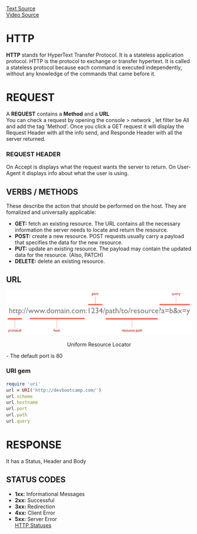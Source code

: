 [Text Source](https://code.tutsplus.com/tutorials/http-the-protocol-every-web-developer-must-know-part-1--net-31177)  
[Video Source](https://talks.devbootcamp.com/intro-to-http)  

# HTTP
**HTTP**  stands for HyperText Transfer Protocol. It is a stateless application protocol. HTTP is the protocol to exchange or transfer hypertext. It is called a stateless protocol because each command is executed independently, without any knowledge of the commands that came before it.

# REQUEST
A **REQUEST** contains a **Method** and a **URL**  
You can check a request by opening the console > network , let filter be All and add the tag 'Method'. Once you click a GET request it will display the Request Header with all the info send, and Responde Header with all the server returned.
### REQUEST HEADER
On Accept is displays what the request wants the server to return.
On User-Agent it displays info about what the user is using.




## VERBS / METHODS
These describe the action that should be performed on the host. They are fomalized and universally applicable:  

- **GET:** fetch an existing resource. The URL contains all the necessary information the server needs to locate and return the resource.  
- **POST:** create a new resource. POST requests usually carry a payload that specifies the data for the new resource.  
- **PUT:** update an existing resource. The payload may contain the updated data for the resource. (Also, PATCH)  
- **DELETE:** delete an existing resource.  

## URL
![URL Layout](https://github.com/LucasKuhn/notes/blob/master/phase2/images/http1-url-structure.png)  
<p align="center">Uniform Resource Locator</p>
 - The default port is 80  
 
### URI gem  
```ruby 
require 'uri'
url = URI('http://devbootcamp.com/')
url.scheme
url.hostname
url.port
url.path
url.query
```
# RESPONSE
It has a Status, Header and Body

## STATUS CODES
- **1xx:** Informational Messages
- **2xx:** Successful
- **3xx:** Redirection
- **4xx:** Client Error
- **5xx:** Server Error  
[HTTP Statuses](https://httpstatuses.com/)  

